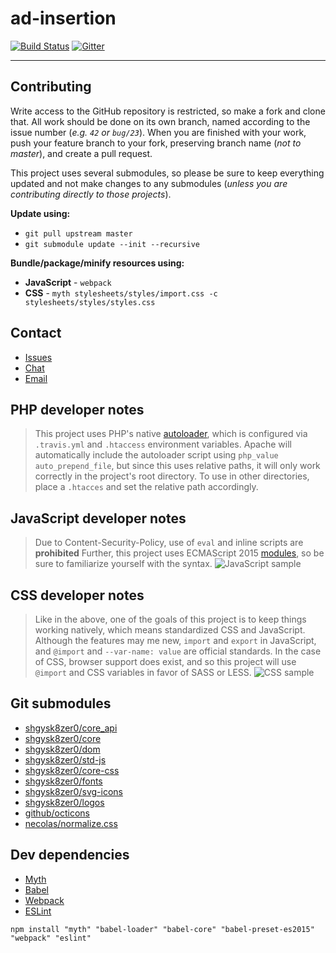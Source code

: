# ad-insertion
[![Build Status](https://travis-ci.org/KVSun/ad-insertion.svg?branch=master)](https://travis-ci.org/KVSun/ad-insertion)
[![Gitter](https://badges.gitter.im/KVSun/ad-insertion.svg)](https://gitter.im/KVSun/ad-insertion)
- - -
## Contributing
Write access to the GitHub repository is restricted, so make a fork and clone that. All work should be done on its own branch, named according to the issue number (*e.g. `42` or `bug/23`*). When you are finished with your work, push your feature branch to your fork, preserving branch name (*not to master*), and create a pull request.

This project uses several submodules, so please be sure to keep everything updated and not make changes to any submodules (*unless you are contributing directly to those projects*).

**Update using:**

- `git pull upstream master`  
- `git submodule update --init --recursive`

**Bundle/package/minify resources using:**

- **JavaScript** - `webpack`
- **CSS** - `myth stylesheets/styles/import.css -c stylesheets/styles/styles.css`

## Contact
- [Issues](https://github.com/KVSun/ad-insertion/issues/)
- [Chat](https://gitter.im/KVSun/ad-insertion)
- [Email](mailto:editor@kvsun.com)

## PHP developer notes
> This project uses PHP's native [autoloader](https://secure.php.net/manual/en/function.spl-autoload.php), which is configured via `.travis.yml` and `.htaccess` environment variables. Apache will automatically include the autoloader script using `php_value auto_prepend_file`, but since this uses relative paths, it will only work correctly in the project's root directory. To use in other directories, place a `.htacces` and set the relative path accordingly.

## JavaScript developer notes
> Due to Content-Security-Policy, use of `eval` and inline scripts are **prohibited** Further, this project uses ECMAScript 2015  [modules](http://exploringjs.com/es6/ch_modules.html), so be sure to familiarize yourself with the syntax.
![JavaScript sample](https://i.imgur.com/Ac0fKZu.png)

## CSS developer notes
> Like in the above, one of the goals of this project is to keep things working natively, which means standardized CSS and JavaScript. Although the features may me new, `import` and `export` in JavaScript, and `@import` and `--var-name: value` are official standards. In the case of CSS, browser support does exist, and so this project will use `@import` and CSS variables in favor of SASS or LESS.
![CSS sample](https://i.imgur.com/j4sC5qv.png)

## Git submodules
- [shgysk8zer0/core_api](https://github.com/shgysk8zer0/core_api/)
- [shgysk8zer0/core](https://github.com/shgysk8zer0/core/)
- [shgysk8zer0/dom](https://github.com/shgysk8zer0/dom/)
- [shgysk8zer0/std-js](https://github.com/shgysk8zer0/std-js/)
- [shgysk8zer0/core-css](https://github.com/shgysk8zer0/core-css/)
- [shgysk8zer0/fonts](https://github.com/shgysk8zer0/fonts/)
- [shgysk8zer0/svg-icons](https://github.com/shgysk8zer0/svg-icons/)
- [shgysk8zer0/logos](https://github.com/shgysk8zer0/logos/)
- [github/octicons](https://github.com/github/octicons/)
- [necolas/normalize.css](https://github.com/necolas/normalize.css/)

## Dev dependencies
- [Myth](http://www.myth.io/)
- [Babel](https://babeljs.io/)
- [Webpack](https://webpack.github.io/)
- [ESLint](http://eslint.org/)

```
npm install "myth" "babel-loader" "babel-core" "babel-preset-es2015" "webpack" "eslint"
```
